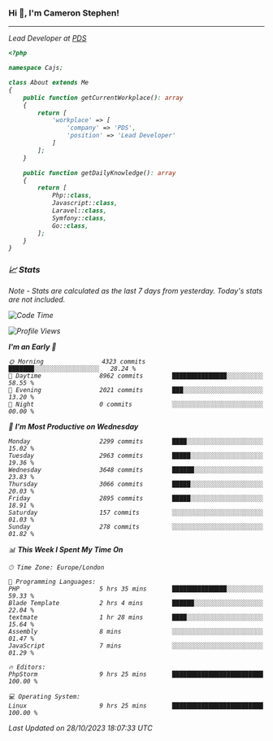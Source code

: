 ### Hi 👋, I'm Cameron Stephen!
<hr>
<p><em>Lead Developer at <a href="https://prindatasolutions.co.uk">PDS</a></p>


```php
<?php

namespace Cajs;

class About extends Me
{
    public function getCurrentWorkplace(): array
    {
        return [
            'workplace' => [
                'company' => 'PDS',
                'position' => 'Lead Developer'
            ]
        ];
    }

    public function getDailyKnowledge(): array
    {
        return [
            Php::class,
            Javascript::class,
            Laravel::class,
            Symfony::class,
            Go::class,
        ];
    }
}
```

### 📈 Stats
<p><em>Note - Stats are calculated as the last 7 days from yesterday. Today's stats are not included.</em></p>


<!--START_SECTION:waka-->
![Code Time](http://img.shields.io/badge/Code%20Time-3%2C608%20hrs%2059%20mins-blue)

![Profile Views](http://img.shields.io/badge/Profile%20Views-0-blue)

**I'm an Early 🐤** 

```text
🌞 Morning                4323 commits        ███████░░░░░░░░░░░░░░░░░░   28.24 % 
🌆 Daytime                8962 commits        ███████████████░░░░░░░░░░   58.55 % 
🌃 Evening                2021 commits        ███░░░░░░░░░░░░░░░░░░░░░░   13.20 % 
🌙 Night                  0 commits           ░░░░░░░░░░░░░░░░░░░░░░░░░   00.00 % 
```
📅 **I'm Most Productive on Wednesday** 

```text
Monday                   2299 commits        ████░░░░░░░░░░░░░░░░░░░░░   15.02 % 
Tuesday                  2963 commits        █████░░░░░░░░░░░░░░░░░░░░   19.36 % 
Wednesday                3648 commits        ██████░░░░░░░░░░░░░░░░░░░   23.83 % 
Thursday                 3066 commits        █████░░░░░░░░░░░░░░░░░░░░   20.03 % 
Friday                   2895 commits        █████░░░░░░░░░░░░░░░░░░░░   18.91 % 
Saturday                 157 commits         ░░░░░░░░░░░░░░░░░░░░░░░░░   01.03 % 
Sunday                   278 commits         ░░░░░░░░░░░░░░░░░░░░░░░░░   01.82 % 
```


📊 **This Week I Spent My Time On** 

```text
🕑︎ Time Zone: Europe/London

💬 Programming Languages: 
PHP                      5 hrs 35 mins       ███████████████░░░░░░░░░░   59.33 % 
Blade Template           2 hrs 4 mins        ██████░░░░░░░░░░░░░░░░░░░   22.04 % 
textmate                 1 hr 28 mins        ████░░░░░░░░░░░░░░░░░░░░░   15.64 % 
Assembly                 8 mins              ░░░░░░░░░░░░░░░░░░░░░░░░░   01.47 % 
JavaScript               7 mins              ░░░░░░░░░░░░░░░░░░░░░░░░░   01.29 % 

🔥 Editors: 
PhpStorm                 9 hrs 25 mins       █████████████████████████   100.00 % 

💻 Operating System: 
Linux                    9 hrs 25 mins       █████████████████████████   100.00 % 
```


 Last Updated on 28/10/2023 18:07:33 UTC
<!--END_SECTION:waka-->
